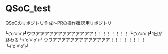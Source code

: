 # QSoC_test
QSoCのリポジトリ作成～PRの操作確認用リポジトリ

┗('o'≡'o')┛ウワアアアアアアアアアアアアア！！！！！！！！┗('o'≡'o')┛1日が終わる┗('o'≡'o')┛ウワアアアアアアアアアアアアア！！！！！！！！┗('o'≡'o')┛